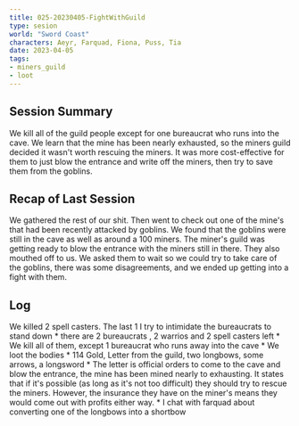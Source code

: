 ```yaml
---
title: 025-20230405-FightWithGuild
type: sesion
world: "Sword Coast"
characters: Aeyr, Farquad, Fiona, Puss, Tia
date: 2023-04-05
tags: 
- miners_guild
- loot
---
```


## Session Summary

We kill all of the guild people except for one bureaucrat who runs into the cave. We learn that the mine has been nearly exhausted, so the miners guild decided it wasn't worth rescuing the miners. It was more cost-effective for them to just blow the entrance and write off the miners, then try to save them from the goblins.

## Recap of Last Session

We gathered the rest of our shit. Then went to check out one of the mine's that had been recently attacked by goblins. We found that the goblins were still in the cave as well as around a 100 miners. The miner's guild was getting ready to blow the entrance with the miners still in there. They also mouthed off to us. We asked them to wait so we could try to take care of the goblins, there was some disagreements, and we ended up getting into a fight with them.

## Log

We killed 2 spell casters. The last 1 I try to intimidate the bureaucrats to stand down
	* there are 2 bureaucrats , 2 warrios and 2 spell casters left
	* We kill all of them, except 1 bureaucrat who runs away into the cave
	* We loot the bodies
		* 114 Gold, Letter from the guild, two longbows, some arrows, a longsword
		* The letter is official orders to come to the cave and blow the entrance, the mine has been mined nearly to exhausting. It states that if it's possible (as long as it's not too difficult) they should try to rescue the miners. However, the insurance they have on the miner's means they would come out with profits either way.
		* I chat with farquad about converting one of the longbows into a shortbow